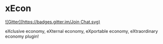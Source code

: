 xEcon
=====

[![Gitter](https://badges.gitter.im/Join Chat.svg)](https://gitter.im/LegendOfMCPE/xEcon?utm_source=badge&utm_medium=badge&utm_campaign=pr-badge&utm_content=badge)

eXclusive economy, eXternal economy, eXportable economy, eXtraordinary economy plugin!
